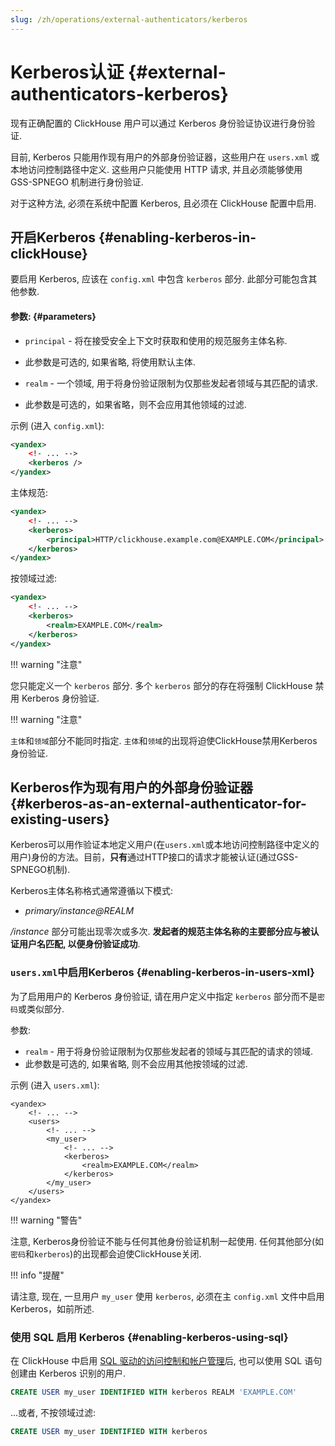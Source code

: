```yaml
---
slug: /zh/operations/external-authenticators/kerberos
---
```

# Kerberos认证 {#external-authenticators-kerberos} 

现有正确配置的 ClickHouse 用户可以通过 Kerberos 身份验证协议进行身份验证.

目前, Kerberos 只能用作现有用户的外部身份验证器，这些用户在 `users.xml` 或本地访问控制路径中定义.
这些用户只能使用 HTTP 请求, 并且必须能够使用 GSS-SPNEGO 机制进行身份验证.

对于这种方法, 必须在系统中配置 Kerberos, 且必须在 ClickHouse 配置中启用.

## 开启Kerberos {#enabling-kerberos-in-clickHouse}
要启用 Kerberos, 应该在 `config.xml` 中包含 `kerberos` 部分. 此部分可能包含其他参数.

#### 参数: {#parameters}
- `principal` - 将在接受安全上下文时获取和使用的规范服务主体名称.
- 此参数是可选的, 如果省略, 将使用默认主体.

- `realm` - 一个领域, 用于将身份验证限制为仅那些发起者领域与其匹配的请求.

- 此参数是可选的，如果省略，则不会应用其他领域的过滤.

示例 (进入 `config.xml`):
```xml
<yandex>
    <!- ... -->
    <kerberos />
</yandex>
```

主体规范:
```xml
<yandex>
    <!- ... -->
    <kerberos>
        <principal>HTTP/clickhouse.example.com@EXAMPLE.COM</principal>
    </kerberos>
</yandex>
```

按领域过滤:
```xml
<yandex>
    <!- ... -->
    <kerberos>
        <realm>EXAMPLE.COM</realm>
    </kerberos>
</yandex>
```

!!! warning "注意"

您只能定义一个 `kerberos` 部分. 多个 `kerberos` 部分的存在将强制 ClickHouse 禁用 Kerberos 身份验证.

!!! warning "注意"

`主体`和`领域`部分不能同时指定. `主体`和`领域`的出现将迫使ClickHouse禁用Kerberos身份验证.

## Kerberos作为现有用户的外部身份验证器 {#kerberos-as-an-external-authenticator-for-existing-users}
Kerberos可以用作验证本地定义用户(在`users.xml`或本地访问控制路径中定义的用户)身份的方法。目前，**只有**通过HTTP接口的请求才能被认证(通过GSS-SPNEGO机制).

Kerberos主体名称格式通常遵循以下模式:
- *primary/instance@REALM*

*/instance* 部分可能出现零次或多次. **发起者的规范主体名称的主要部分应与被认证用户名匹配, 以便身份验证成功**.

### `users.xml`中启用Kerberos {#enabling-kerberos-in-users-xml}
为了启用用户的 Kerberos 身份验证, 请在用户定义中指定 `kerberos` 部分而不是`密码`或类似部分.

参数:
- `realm` - 用于将身份验证限制为仅那些发起者的领域与其匹配的请求的领域.
- 此参数是可选的, 如果省略, 则不会应用其他按领域的过滤.

示例 (进入 `users.xml`):
```
<yandex>
    <!- ... -->
    <users>
        <!- ... -->
        <my_user>
            <!- ... -->
            <kerberos>
                <realm>EXAMPLE.COM</realm>
            </kerberos>
        </my_user>
    </users>
</yandex>
```

!!! warning "警告"

注意, Kerberos身份验证不能与任何其他身份验证机制一起使用. 任何其他部分(如`密码`和`kerberos`)的出现都会迫使ClickHouse关闭.

!!! info "提醒"

请注意, 现在, 一旦用户 `my_user` 使用 `kerberos`, 必须在主 `config.xml` 文件中启用 Kerberos，如前所述.

### 使用 SQL 启用 Kerberos {#enabling-kerberos-using-sql}
在 ClickHouse 中启用 [SQL 驱动的访问控制和帐户管理](https://clickhouse.com/docs/en/operations/access-rights/#access-control)后, 也可以使用 SQL 语句创建由 Kerberos 识别的用户.

```sql
CREATE USER my_user IDENTIFIED WITH kerberos REALM 'EXAMPLE.COM'
```

...或者, 不按领域过滤:
```sql
CREATE USER my_user IDENTIFIED WITH kerberos
```
